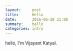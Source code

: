 ```yaml
---
layout:     post
title:      Hello
date:       2016-06-28 21:00
summary:    hello
categories: intro 
---
```


hello, I'm Vijayant Katyal.